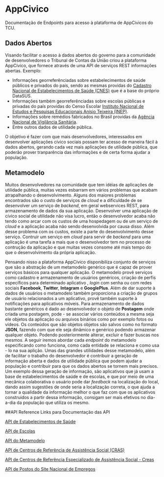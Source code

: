 # AppCivico
Documentação de Endpoints para acesso à plataforma de AppCivicos do TCU.
## Dados Abertos
Visando facilitar o acesso à dados abertos do governo para a comunidade de desenvolvedores o Tribunal de Contas da União criou a plataforma AppCívico, que fornece através de uma API de serviços REST informações abertas. Exemplo:
- Informações georreferênciadas sobre estabelecimentos de saúde públicos e privados do país, sendo as mesmas providas do   [Cadastro Nacional de Estabelecimentos de Saúde (CNES)](http://cnes.datasus.gov.br/) que é a base do próprio DataSUS.
- Informações também georreferênciadas sobre escolas públicas e privadas do país providas do Censo Escolar [Instituto      Nacional de Estudos e Pesquisas Educacionais Anísio Teixeira (INEP)](http://portal.inep.gov.br/).
- Informações sobre remédios fabricados no Brasil providas da [Agência Nacional de Vigilância Sanitária](http://portal.anvisa.gov.br/).
- Entre outros dados de utilidade pública.

O objetivo é fazer com que mais desenvolvedores, interessados em desenvolver aplicações cívico sociais possam ter acesso de maneira fácil à dados abertos, gerando cada vez mais aplicações de utilidade pública, que poderão prover tranparência das informações e de certa forma ajudar a população.

## Metamodelo
  Muitos desenvolvedores na comunidade que tem idéias de aplicações de utilidade pública, muitas vezes esbarram em vários problemas que acabam atrapalhando o desenvolvimento. Alguns dos maiores problemas encontrados são o custo de serviços de *cloud* e a dificuldade de se desenvolver um serviço de *backend*, em geral webservices REST, para armazenamento de dados da sua aplicação. Desenvolver uma aplicação de cívico social de utilidade não visa lucro, então o desenvolvedor acaba não tendo como arcar com os custos de uma hospedagem ou de um serviço de *cloud* e a aplicação acaba não sendo desenvolvida por causa disso. Além desse problema com os custos, existe a parte do desenvolvimento desse serviço. Contruir um serviço em *cloud* para servir de *backend* para uma aplicação é uma tarefa a mais que o desenvolvedor tem no processo de contrução da aplicação e que muitas vezes consome até mais tempo do que o desenvolvimento da própria aplicação.
  
  Pensando nisso a plataforma AppCívico disponibiliza conjunto de serviços que são a abstração de um metamodelo genérico que é capaz de prover serviços básicos para qualquer aplicação. O metamodelo provê serviços como cadastro e armazenamento de usuários genéricos, criação de perfis específicos para determinado aplicativo , *login* com senha ou com redes sociais **Facebook**, **Twitter**, **Intagram** e **GooglePlus**. Além de dar suporte à dados de usuários o metamodelo também proporciona a criação de grupos de usuário relacionados a um aplicativo, provê também suporte à notificações para aplicativos móveis. Para armazenamento de dados bastante genéricos é dado ao desenvolvedor o objeto de **Postagem** onde criada uma postagem, pode - se associar vários conteúdos a mesma seja ele objetos da aplicação ou arquivos binários como por exemplo fotos ou vídeos. Os conteúdos que são objetos objetos são salvos como no formato **JSON**, fazendo com que ele seja dinâmico e genérico podendo armazenar qualquer objeto. Podendo posteriormente alterar, excluir e fazer buscas nos mesmos. A seguir iremos abordar cada *endpoint* do metamodelo especificando como funciona, como cada entidade se relaciona e como usa - lo na sua aplição. Umas das grandes utilidades desse metamodelo, além de facilitar o trabalho do desenvolvedor é contribuir a geração de informação aberta e dados de utilidade pública que podem ajudar a população e contribuir para que os dados abertos se tornem mais precisos. Um exemplo dessa geração de informação, são aplicativos que já usam a base de estabelecimentos de saúde e de escolas, e que por meio de uma mecânica colaborativa o usuário pode dar *feedback* na localização do local, dando assim sugestões de onde seria a localização correta, o que ajuda a tornar a qualidade da informação melhor o que faz com que os aplicativos construidos a partir dessa informação, consigam ser mais efetivos no dia-a-dia da população que utiliza os mesmo.

##API Reference
  Links para Documentação das API
  
  [API de Estabelecimentos de Saúde](/EstabelecimentosAPI.md)
  
  [API de Escolas](/EscolasAPI.md)
  
  [API do Metamodelo](/MetamodeloAPI.md)
  
  [API de Centros de Referência de Assistência Social (CRAS)](/EstabelecimentosAPI.md#postos-de-atendimento-do-centros-de-referência-de-assistência-social)
  
  [API de Centros de Referência Especializado de Assistência Social - Creas](/EstabelecimentoAPI.md#postos-de-atendimento-do-centro-de-referência-especializado-de-assistência-social)
  
  [API de Postos do Site Nacional de Empregos](/EstabelecimentoAPI.md#postos-do-sine)
